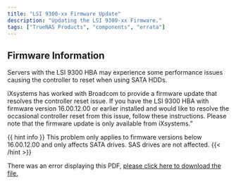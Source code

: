 ```yaml
---
title: "LSI 9300-xx Firmware Update"
description: "Updating the LSI 9300-xx Firmware."
tags: ["TrueNAS Products", "components", "errata"]
---
```


## Firmware Information

Servers with the LSI 9300 HBA may experience some performance issues causing the controller to reset when
using SATA HDDs.

iXsystems has worked with Broadcom to provide a firmware update that resolves the controller reset issue. If
you have the LSI 9300 HBA with firmware version 16.00.12.00 or earlier installed and would like to resolve the
occasional controller reset from this issue, follow these instructions. Please note that the firmware update is
only available from iXsystems.”

{{ hint info }}
This problem only applies to firmware versions below 16.00.12.00 and only affects SATA drives.
SAS drives are not affected.
{{< /hint >}}

<object data="https://www.truenas.com/docs/files/LSI9300xxFirmwareUpdatev1_0.pdf" type="application/pdf" width="95%" height="1000">
  There was an error displaying this PDF, <a href="https://www.truenas.com/docs/files/LSI9300xxFirmwareUpdatev1_0.pdf">please click here to download the file.</a>
</object>
